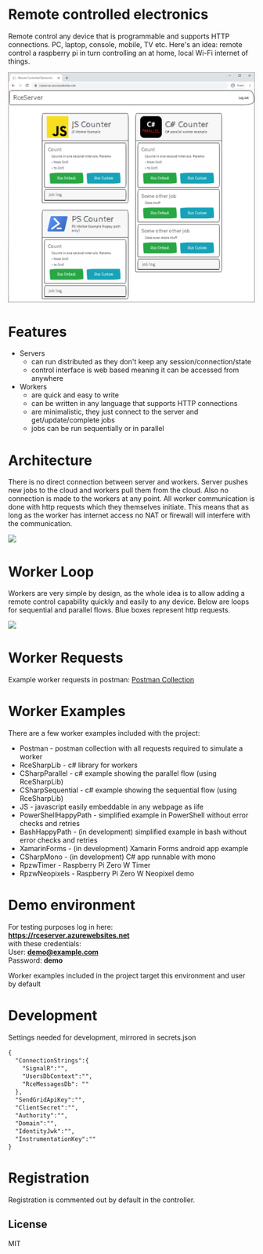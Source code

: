 # Remote controlled electronics
Remote control any device that is programmable and supports HTTP connections. PC, laptop, console, mobile, TV etc. Here's an idea: remote control a raspberry pi in turn controlling an at home, local Wi-Fi internet of things.

![](/docs/rceserver.png)

# Features
- Servers
	- can run distributed as they don't keep any session/connection/state
	- control interface is web based meaning it can be accessed from anywhere
- Workers
	- are quick and easy to write
	- can be written in any language that supports HTTP connections
	- are minimalistic, they just connect to the server and get/update/complete jobs
	- jobs can be run sequentially or in parallel

# Architecture
There is no direct connection between server and workers. Server pushes new jobs to the cloud and workers pull them from the cloud. Also no connection is made to the workers at any point. All worker communication is done with http requests which they themselves initiate. This means that as long as the worker has internet access no NAT or firewall will interfere with the communication.

![](/docs/rcearch.png)

# Worker Loop
Workers are very simple by design, as the whole idea is to allow adding a remote control capability quickly and easily to any device. Below are loops for sequential and parallel flows. Blue boxes represent http requests.

![](/docs/rceworkerflow.png)

# Worker Requests
Example worker requests in postman: [Postman Collection](/src/Workers/Postman/postman-worker.json "Postman Collection")

# Worker Examples
There are a few worker examples included with the project:
- Postman - postman collection with all requests required to simulate a worker
- RceSharpLib - c# library for workers
- CSharpParallel - c# example showing the parallel flow (using RceSharpLib)
- CSharpSequential - c# example showing the sequential flow (using RceSharpLib)
- JS - javascript easily embeddable in any webpage as iife
- PowerShellHappyPath - simplified example in PowerShell without error checks and retries
- BashHappyPath - (in development) simplified example in bash without error checks and retries
- XamarinForms - (in development) Xamarin Forms android app example
- CSharpMono - (in development) C# app runnable with mono
- RpzwTimer - Raspberry Pi Zero W Timer
- RpzwNeopixels - Raspberry Pi Zero W Neopixel demo

# Demo environment
For testing purposes log in here:  
**https://rceserver.azurewebsites.net**  
with these credentials:  
User: **demo@example.com**  
Password: **demo**  

Worker examples included in the project target this environment and user by default

# Development
Settings needed for development, mirrored in secrets.json
```
{
  "ConnectionStrings":{
    "SignalR":"",
    "UsersDbContext":"",
	"RceMessagesDb": ""
  },
  "SendGridApiKey":"",
  "ClientSecret":"",
  "Authority":"",
  "Domain":"",
  "IdentityJwk":"",
  "InstrumentationKey":""
}
```

# Registration
Registration is commented out by default in the controller.

License
----
MIT